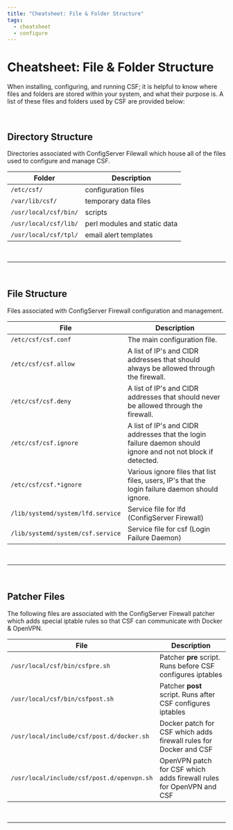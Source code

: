 ```yaml
---
title: "Cheatsheet: File & Folder Structure"
tags:
  - cheatsheet
  - configure
---
```


# Cheatsheet: File & Folder Structure
When installing, configuring, and running CSF; it is helpful to know where files and folders are stored within your system, and what their purpose is. A list of these files and folders used by CSF are provided below:

<br />

## Directory Structure
Directories associated with ConfigServer Filewall which house all of the files used to configure and manage CSF.

| Folder                    | Description                     |
| ------------------------- | ------------------------------- |
| `/etc/csf/`               | configuration files             |
| `/var/lib/csf/`           | temporary data files            |
| `/usr/local/csf/bin/`     | scripts                         |
| `/usr/local/csf/lib/`     | perl modules and static data    |
| `/usr/local/csf/tpl/`     | email alert templates           |

<br />

---

<br />

## File Structure
Files associated with ConfigServer Firewall configuration and management.

| File                      | Description                                                                                                     |
| ------------------------- | --------------------------------------------------------------------------------------------------------------- |
| `/etc/csf/csf.conf`       | The main configuration file.                                                                                    |
| `/etc/csf/csf.allow`      | A list of IP's and CIDR addresses that should always be allowed through the firewall.                           |
| `/etc/csf/csf.deny`       | A list of IP's and CIDR addresses that should never be allowed through the firewall.                            |
| `/etc/csf/csf.ignore`     | A list of IP's and CIDR addresses that the login failure daemon should ignore and not not block if detected.    |
| `/etc/csf/csf.*ignore`    | Various ignore files that list files, users, IP's that the login failure daemon should ignore.                  |
| `/lib/systemd/system/lfd.service`    | Service file for lfd (ConfigServer Firewall)                                                         |
| `/lib/systemd/system/csf.service`    | Service file for csf (Login Failure Daemon)                                                          |

<br />

---

<br />

## Patcher Files
The following files are associated with the ConfigServer Firewall patcher which adds special iptable rules so that CSF can communicate with Docker & OpenVPN.

| File                                    | Description                                                                                                     |
| --------------------------------------- | --------------------------------------------------------------------------------------------------------------- |
| `/usr/local/csf/bin/csfpre.sh`          | Patcher **pre** script. Runs before CSF configures iptables                                                     |
| `/usr/local/csf/bin/csfpost.sh`         | Patcher **post** script. Runs after CSF configures iptables                                                     |
| `/usr/local/include/csf/post.d/docker.sh` | Docker patch for CSF which adds firewall rules for Docker and CSF                                             |
| `/usr/local/include/csf/post.d/openvpn.sh` | OpenVPN patch for CSF which adds firewall rules for OpenVPN and CSF                                          |

<br />

---

<br />
